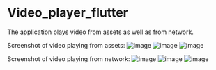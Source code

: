 # Video_player_flutter

The application plays video from assets as well as from network.

Screenshot of video playing from assets:
![image](https://github.com/Rinkal-27/Video_player_flutter/assets/104543221/9c04f783-57e4-43c8-a4a7-e71caa2b9222)
![image](https://github.com/Rinkal-27/Video_player_flutter/assets/104543221/56d8c140-d5d8-4df7-81df-164bf93950e0)
![image](https://github.com/Rinkal-27/Video_player_flutter/assets/104543221/870d8062-6f61-41d0-a90e-9c989f532ca4)

Screenshot of video playing from network:
![image](https://github.com/Rinkal-27/Video_player_flutter/assets/104543221/80bc384e-b99c-489b-80a5-3f90b7e47c4c)
![image](https://github.com/Rinkal-27/Video_player_flutter/assets/104543221/617830f6-30ce-42ea-a352-3aea3439b966)
![image](https://github.com/Rinkal-27/Video_player_flutter/assets/104543221/2a7e2ddb-e769-4e65-b8c8-b53f702f9923)
